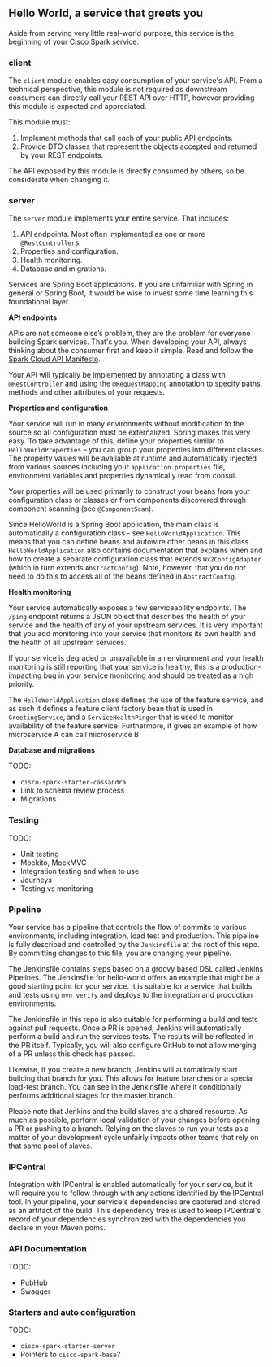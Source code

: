 ## Hello World, a service that greets you

Aside from serving very little real-world purpose, this service is the beginning of your Cisco Spark service.


### client

The `client` module enables easy consumption of your service's API. From a technical perspective, this module is not required as downstream consumers can directly call your REST API over HTTP, however providing this module is expected and appreciated.

This module must:

1. Implement methods that call each of your public API endpoints.
2. Provide DTO classes that represent the objects accepted and returned by your REST endpoints.

The API exposed by this module is directly consumed by others, so be considerate when changing it.

### server

The `server` module implements your entire service. That includes:

1. API endpoints. Most often implemented as one or more `@RestController`s.
2. Properties and configuration.
3. Health monitoring.
4. Database and migrations.

Services are Spring Boot applications. If you are unfamiliar with Spring in general or Spring Boot, it would be wise to invest some time learning this foundational layer.

**API endpoints**

APIs are not someone else’s problem, they are the problem for everyone building Spark services. That's you. When developing your API, always thinking about the consumer first and keep it simple. Read and follow the [Spark Cloud API Manifesto](https://wiki.cisco.com/display/S4D/Spark+Cloud+API+Manifesto).

Your API will typically be implemented by annotating a class with `@RestController` and using the `@RequestMapping` annotation to specify paths, methods and other attributes of your requests.

**Properties and configuration**

Your service will run in many environments without modification to the source so all configuration must be externalized. Spring makes this very easy. To take advantage of this, define your properties similar to `HelloWorldProperties` – you can group your properties into different classes. The property values will be available at runtime and automatically injected from various sources including your `application.properties` file, environment variables and properties dynamically read from consul.

Your properties will be used primarily to construct your beans from your configuration class or classes or from components discovered through component scanning (see `@ComponentScan`).

Since HelloWorld is a Spring Boot application, the main class is automatically a configuration class - see `HelloWorldApplication`. This means that you can define beans and autowire other beans in this class. `HelloWorldApplication` also contains documentation that explains when and how to create a separate configuration class that extends `Wx2ConfigAdapter` (which in turn extends `AbstractConfig`). Note, however, that you do *not* need to do this to access all of the beans defined in `AbstractConfig`.

**Health monitoring**

Your service automatically exposes a few serviceability endpoints. The `/ping` endpoint returns a JSON object that describes the health of your service and the health of any of your upstream services. It is very important that you add monitoring into your service that monitors its own health and the health of all upstream services.

If your service is degraded or unavailable in an environment and your health monitoring is still reporting that your service is healthy, this is a production-impacting bug in your service monitoring and should be treated as a high priority.

The `HelloWorldApplication` class defines the use of the feature service, and as such it defines a feature client factory bean that is used in `GreetingService`, and a `ServiceHealthPinger` that is used to monitor availability of the feature service. Furthermore, it gives an example of how microservice A can call microservice B.

**Database and migrations**

TODO:

* `cisco-spark-starter-cassandra`
* Link to schema review process
* Migrations

### Testing

TODO:

* Unit testing
* Mockito, MockMVC
* Integration testing and when to use
* Journeys
* Testing vs monitoring

### Pipeline

Your service has a pipeline that controls the flow of commits to various environments, including integration, load test and production. This pipeline is fully described and controlled by the `Jenkinsfile` at the root of this repo. By committing changes to this file, you are changing your pipeline.

The Jenkinsfile contains steps based on a groovy based DSL called Jenkins Pipelines. The Jenkinsfile for hello-world offers an example that might be a good starting point for your service. It is suitable for a service that builds and tests using `mvn verify` and deploys to the integration and production environments.

The Jenkinsfile in this repo is also suitable for performing a build and tests against pull requests. Once a PR is opened, Jenkins will automatically perform a build and run the services tests. The results will be reflected in the PR itself. Typically, you will also configure GitHub to not allow merging of a PR unless this check has passed.

Likewise, if you create a new branch, Jenkins will automatically start building that branch for you. This allows for feature branches or a special load-test branch. You can see in the Jenkinsfile where it conditionally performs additional stages for the master branch.

Please note that Jenkins and the build slaves are a shared resource. As much as possible, perform local validation of your changes before opening a PR or pushing to a branch. Relying on the slaves to run your tests as a matter of your development cycle unfairly impacts other teams that rely on that same pool of slaves. 

### IPCentral

Integration with IPCentral is enabled automatically for your service, but it will require you to follow through with any actions identified by the IPCentral tool. In your pipeline, your service's dependencies are captured and stored as an artifact of the build. This dependency tree is used to keep IPCentral's record of your dependencies synchronized with the dependencies you declare in your Maven poms.

### API Documentation

TODO:

* PubHub
* Swagger

### Starters and auto configuration

TODO:

* `cisco-spark-starter-server`
* Pointers to `cisco-spark-base`?
